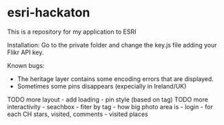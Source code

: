 esri-hackaton
=============

This is a repository for my application to ESRI

Installation:
Go to the private folder and change the key.js file adding your Flikr API key.
		
Known bugs:
- The heritage layer contains some encoding errors that are displayed.
- Sometimes some pins disappears (expecially in Ireland/UK)

TODO more layout
	- add loading
	- pin style (based on tag)
TODO more interactivity
	- seachbox
	- fiter by tag
	- how big photo area is
	- login
		- for each CH stars, visited, comments
		- visited places
